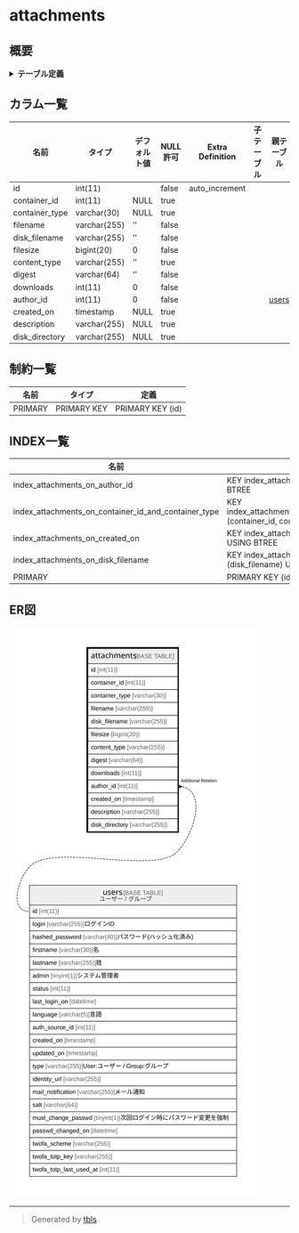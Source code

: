 # attachments

## 概要

<details>
<summary><strong>テーブル定義</strong></summary>

```sql
CREATE TABLE `attachments` (
  `id` int(11) NOT NULL AUTO_INCREMENT,
  `container_id` int(11) DEFAULT NULL,
  `container_type` varchar(30) DEFAULT NULL,
  `filename` varchar(255) NOT NULL DEFAULT '',
  `disk_filename` varchar(255) NOT NULL DEFAULT '',
  `filesize` bigint(20) NOT NULL DEFAULT 0,
  `content_type` varchar(255) DEFAULT '',
  `digest` varchar(64) NOT NULL DEFAULT '',
  `downloads` int(11) NOT NULL DEFAULT 0,
  `author_id` int(11) NOT NULL DEFAULT 0,
  `created_on` timestamp NULL DEFAULT NULL,
  `description` varchar(255) DEFAULT NULL,
  `disk_directory` varchar(255) DEFAULT NULL,
  PRIMARY KEY (`id`),
  KEY `index_attachments_on_author_id` (`author_id`),
  KEY `index_attachments_on_created_on` (`created_on`),
  KEY `index_attachments_on_container_id_and_container_type` (`container_id`,`container_type`),
  KEY `index_attachments_on_disk_filename` (`disk_filename`)
) ENGINE=InnoDB AUTO_INCREMENT=[Redacted by tbls] DEFAULT CHARSET=utf8mb4
```

</details>

## カラム一覧

| 名前             | タイプ          | デフォルト値       | NULL許可   | Extra Definition | 子テーブル      | 親テーブル             | コメント     |
| -------------- | ------------ | ------------ | -------- | ---------------- | ---------- | ----------------- | -------- |
| id             | int(11)      |              | false    | auto_increment   |            |                   |          |
| container_id   | int(11)      | NULL         | true     |                  |            |                   |          |
| container_type | varchar(30)  | NULL         | true     |                  |            |                   |          |
| filename       | varchar(255) | ''           | false    |                  |            |                   |          |
| disk_filename  | varchar(255) | ''           | false    |                  |            |                   |          |
| filesize       | bigint(20)   | 0            | false    |                  |            |                   |          |
| content_type   | varchar(255) | ''           | true     |                  |            |                   |          |
| digest         | varchar(64)  | ''           | false    |                  |            |                   |          |
| downloads      | int(11)      | 0            | false    |                  |            |                   |          |
| author_id      | int(11)      | 0            | false    |                  |            | [users](users.md) |          |
| created_on     | timestamp    | NULL         | true     |                  |            |                   |          |
| description    | varchar(255) | NULL         | true     |                  |            |                   |          |
| disk_directory | varchar(255) | NULL         | true     |                  |            |                   |          |

## 制約一覧

| 名前      | タイプ         | 定義               |
| ------- | ----------- | ---------------- |
| PRIMARY | PRIMARY KEY | PRIMARY KEY (id) |

## INDEX一覧

| 名前                                                   | 定義                                                                                                  |
| ---------------------------------------------------- | --------------------------------------------------------------------------------------------------- |
| index_attachments_on_author_id                       | KEY index_attachments_on_author_id (author_id) USING BTREE                                          |
| index_attachments_on_container_id_and_container_type | KEY index_attachments_on_container_id_and_container_type (container_id, container_type) USING BTREE |
| index_attachments_on_created_on                      | KEY index_attachments_on_created_on (created_on) USING BTREE                                        |
| index_attachments_on_disk_filename                   | KEY index_attachments_on_disk_filename (disk_filename) USING BTREE                                  |
| PRIMARY                                              | PRIMARY KEY (id) USING BTREE                                                                        |

## ER図

![er](attachments.svg)

---

> Generated by [tbls](https://github.com/k1LoW/tbls)
